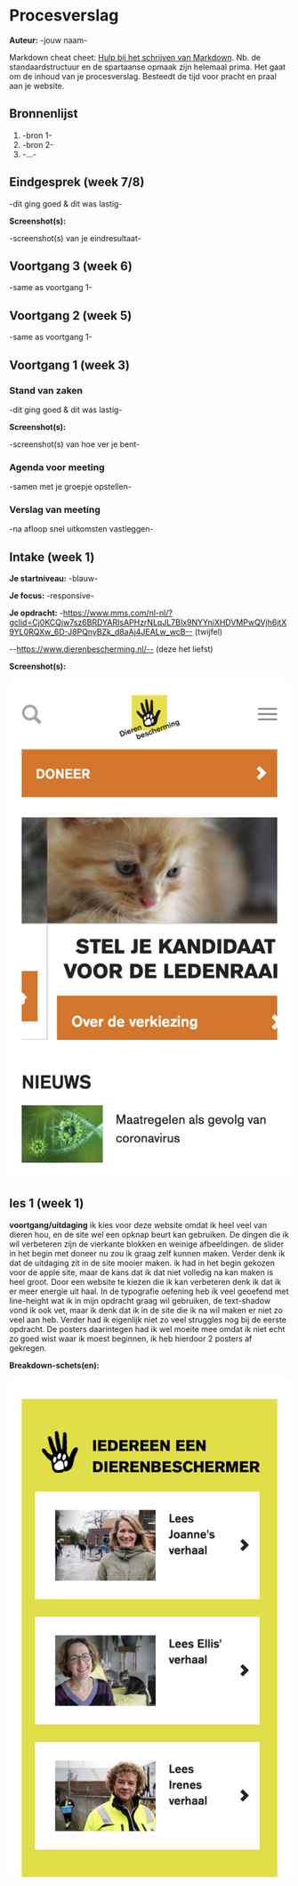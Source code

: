 # Procesverslag
**Auteur:** -jouw naam-

Markdown cheat cheet: [Hulp bij het schrijven van Markdown](https://github.com/adam-p/markdown-here/wiki/Markdown-Cheatsheet). Nb. de standaardstructuur en de spartaanse opmaak zijn helemaal prima. Het gaat om de inhoud van je procesverslag. Besteedt de tijd voor pracht en praal aan je website.



## Bronnenlijst
1. -bron 1-
2. -bron 2-
3. -...-



## Eindgesprek (week 7/8)

-dit ging goed & dit was lastig-

**Screenshot(s):**

-screenshot(s) van je eindresultaat-



## Voortgang 3 (week 6)

-same as voortgang 1-



## Voortgang 2 (week 5)

-same as voortgang 1-



## Voortgang 1 (week 3)

### Stand van zaken

-dit ging goed & dit was lastig-

**Screenshot(s):**

-screenshot(s) van hoe ver je bent-

### Agenda voor meeting

-samen met je groepje opstellen-

### Verslag van meeting

-na afloop snel uitkomsten vastleggen-



## Intake (week 1)

**Je startniveau:** -blauw-

**Je focus:** -responsive-

**Je opdracht:** -https://www.mms.com/nl-nl/?gclid=Cj0KCQjw7sz6BRDYARIsAPHzrNLqJL7BIx9NYYniXHDVMPwQVjh6jtX9YL0RQXw_6D-J8PQnyBZk_d8aAj4JEALw_wcB-- (twijfel)

--https://www.dierenbescherming.nl/-- (deze het liefst)

**Screenshot(s):**

![screenshot(s) die een goed beeld geven van de website die je gaat maken](images/homepage.png)



## les 1 (week 1)
**voortgang/uitdaging**
ik kies voor deze website omdat ik heel veel van dieren hou, en de site wel een opknap beurt kan gebruiken. De dingen die ik wil verbeteren zijn de vierkante blokken en weinige afbeeldingen. de slider in het begin met doneer nu zou ik graag zelf kunnen maken. Verder denk ik dat de uitdaging zit in de site mooier maken. ik had in het begin gekozen voor de apple site, maar de kans dat ik dat niet volledig na kan maken is heel groot. Door een website te kiezen die ik kan verbeteren denk ik dat ik er meer energie uit haal. In de typografie oefening heb ik veel geoefend met line-height wat ik in mijn opdracht graag wil gebruiken, de text-shadow vond ik ook vet, maar ik denk dat ik in de site die ik na wil maken er niet zo veel aan heb. Verder had ik eigenlijk niet zo veel struggles nog bij de eerste opdracht. De posters daarintegen had ik wel moeite mee omdat ik niet echt zo goed wist waar ik moest beginnen, ik heb hierdoor 2 posters af gekregen.

**Breakdown-schets(en):**

![-voorlopige breakdownschets(en) van een of beide pagina's van de site die je gaat maken-      ](images/homepage2.png )
